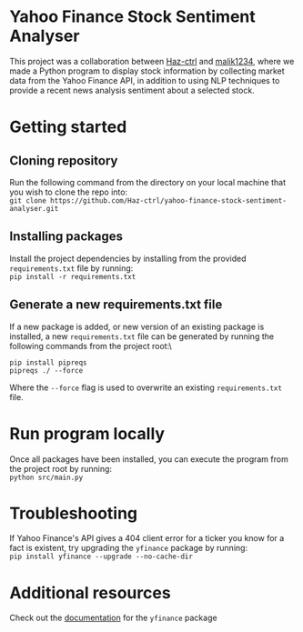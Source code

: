 # Yahoo Finance Stock Sentiment Analyser

This project was a collaboration between [Haz-ctrl](https://github.com/Haz-ctrl) and [malik1234](https://github.com/malik1234), where we made a Python program to display stock information by collecting market data from the Yahoo Finance API, in addition to using NLP techniques to provide a recent news analysis sentiment about a selected stock.

# Getting started
## Cloning repository
Run the following command from the directory on your local machine that you wish to clone the repo into:\
`git clone https://github.com/Haz-ctrl/yahoo-finance-stock-sentiment-analyser.git`

## Installing packages
Install the project dependencies by installing from the provided `requirements.txt` file by running:\
`pip install -r requirements.txt`

## Generate a new requirements.txt file
If a new package is added, or new version of an existing package is installed, a new `requirements.txt` file can be generated by running the following commands from the project root:\
```
pip install pipreqs
pipreqs ./ --force
```

Where the `--force` flag is used to overwrite an existing `requirements.txt` file.

# Run program locally
Once all packages have been installed, you can execute the program from the project root by running:\
`python src/main.py`

# Troubleshooting
If Yahoo Finance's API gives a 404 client error for a ticker you know for a fact is existent, try upgrading the `yfinance` package by running:\
`pip install yfinance --upgrade --no-cache-dir`

# Additional resources
Check out the [documentation](https://github.com/ranaroussi/yfinance/blob/main/README.md) for the `yfinance` package